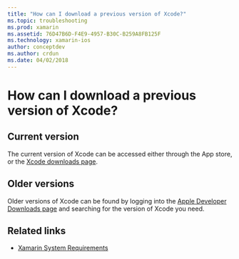 ```yaml
---
title: "How can I download a previous version of Xcode?"
ms.topic: troubleshooting
ms.prod: xamarin
ms.assetid: 76D47B6D-F4E9-4957-B30C-B259A8FB125F
ms.technology: xamarin-ios
author: conceptdev
ms.author: crdun
ms.date: 04/02/2018
---
```


# How can I download a previous version of Xcode?

## Current version

The current version of Xcode can be accessed either through the App store, or the [Xcode downloads page](https://developer.apple.com/xcode/downloads/).

## Older versions

Older versions of Xcode can be found by logging into the [Apple Developer Downloads page](https://developer.apple.com/downloads/more/) and searching for the version of Xcode you need.

## Related links

- [Xamarin System Requirements](~/cross-platform/get-started/requirements.md)
